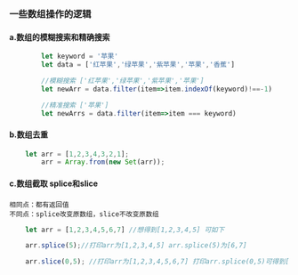 ### 一些数组操作的逻辑

#### a.数组的模糊搜索和精确搜索
```js
        let keyword = '苹果'   
        let data = ['红苹果','绿苹果','紫苹果','苹果','香蕉']

        //模糊搜索 ['红苹果','绿苹果','紫苹果','苹果']
        let newArr = data.filter(item=>item.indexOf(keyword)!==-1)

        //精准搜索 ['苹果']
        let newArrs = data.filter(item=>item === keyword)
```
#### b.数组去重
```js
    let arr = [1,2,3,4,3,2,1];
        arr = Array.from(new Set(arr));
```
#### c.数组截取 splice和slice
    相同点：都有返回值
    不同点：splice改变原数组，slice不改变原数组
```js
    let arr = [1,2,3,4,5,6,7] //想得到[1,2,3,4,5] 可如下

    arr.splice(5);//打印arr为[1,2,3,4,5] arr.splice(5)为[6,7]

    arr.slice(0,5); //打印arr为[1,2,3,4,5,6,7] 打印arr.splice(0,5)可得到[1,2,3,4,5]
```
